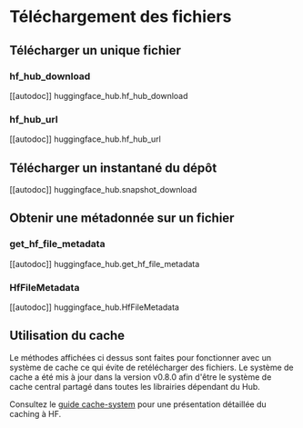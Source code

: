 <!--⚠️ Note that this file is in Markdown but contain specific syntax for our doc-builder (similar to MDX) that may not be
rendered properly in your Markdown viewer.
-->

# Téléchargement des fichiers

## Télécharger un unique fichier

### hf_hub_download

[[autodoc]] huggingface_hub.hf_hub_download

### hf_hub_url

[[autodoc]] huggingface_hub.hf_hub_url

## Télécharger un instantané du dépôt

[[autodoc]] huggingface_hub.snapshot_download

## Obtenir une métadonnée sur un fichier

### get_hf_file_metadata

[[autodoc]] huggingface_hub.get_hf_file_metadata

### HfFileMetadata

[[autodoc]] huggingface_hub.HfFileMetadata

## Utilisation du cache

Le méthodes affichées ci dessus sont faites pour fonctionner avec un système de cache
ce qui évite de retélécharger des fichiers. Le système de cache a été mis à jour dans
la version v0.8.0 afin d'être le système de cache central partagé dans toutes les
librairies dépendant du Hub.

Consultez le [guide cache-system](../guides/manage-cache) pour une présentation détaillée du caching à HF.
